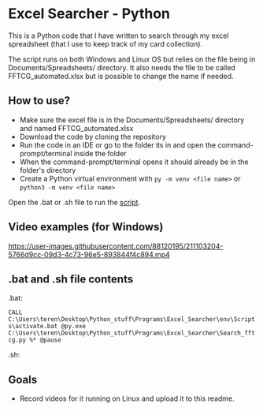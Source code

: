 # Excel Searcher - Python

This is a Python code that I have written to search through my excel spreadsheet (that I use to keep track of my card collection).

The script runs on both Windows and Linux OS but relies on the file being in Documents/Spreadsheets/ directory. It also needs the file to be called FFTCG_automated.xlsx but is possible to change the name if needed.

## How to use?
- Make sure the excel file is in the Documents/Spreadsheets/ directory and named FFTCG_automated.xlsx
- Download the code by cloning the repository
- Run the code in an IDE or go to the folder its in and open the command-prompt/terminal inside the folder
- When the command-prompt/terminal opens it should already be in the folder's directory
- Create a Python virtual environment with `py -m venv <file name>` or `python3 -m venv <file name>`

Open the .bat or .sh file to run the [script](#.bat-and-.sh-file-contents).

## Video examples (for Windows)



https://user-images.githubusercontent.com/88120195/211103204-5766d9cc-09d3-4c73-96e5-893844f4c894.mp4


## .bat and .sh file contents
.bat:

`CALL C:\Users\teren\Desktop\Python_stuff\Programs\Excel_Searcher\env\Scripts\activate.bat
@py.exe C:\Users\teren\Desktop\Python_stuff\Programs\Excel_Searcher\Search_fftcg.py %*
@pause`

.sh:

## Goals
- Record videos for it running on Linux and upload it to this readme.

